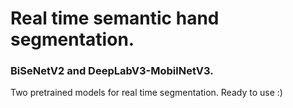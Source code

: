 # Real time semantic hand segmentation.
### BiSeNetV2 and DeepLabV3-MobilNetV3.

Two pretrained models for real time segmentation. Ready to use :)


